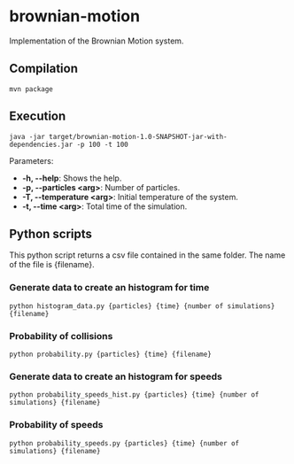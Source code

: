 # brownian-motion
Implementation of the Brownian Motion system.

## Compilation
```
mvn package
```

## Execution

```
java -jar target/brownian-motion-1.0-SNAPSHOT-jar-with-dependencies.jar -p 100 -t 100 
```
Parameters:

* **-h, --help**: Shows the help.
* **-p, --particles &lt;arg>**: Number of particles.
* **-T, --temperature &lt;arg>**: Initial temperature of the system.
* **-t, --time &lt;arg>**: Total time of the simulation.

## Python scripts

This python script returns a csv file contained in the same folder. The name of the file is {filename}.


### Generate data to create an histogram for time

```
python histogram_data.py {particles} {time} {number of simulations} {filename}
```

### Probability of collisions

```
python probability.py {particles} {time} {filename}
```

### Generate data to create an histogram for speeds

```
python probability_speeds_hist.py {particles} {time} {number of simulations} {filename}
```

### Probability of speeds

```
python probability_speeds.py {particles} {time} {number of simulations} {filename}
```
